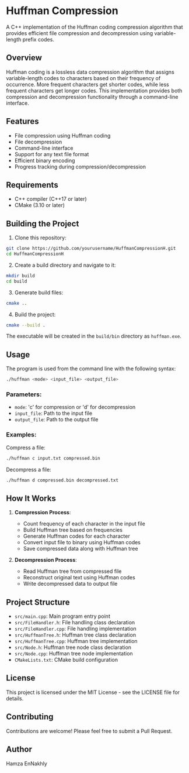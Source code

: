 # Huffman Compression

A C++ implementation of the Huffman coding compression algorithm that provides efficient file compression and decompression using variable-length prefix codes.

## Overview

Huffman coding is a lossless data compression algorithm that assigns variable-length codes to characters based on their frequency of occurrence. More frequent characters get shorter codes, while less frequent characters get longer codes. This implementation provides both compression and decompression functionality through a command-line interface.

## Features

- File compression using Huffman coding
- File decompression
- Command-line interface
- Support for any text file format
- Efficient binary encoding
- Progress tracking during compression/decompression

## Requirements

- C++ compiler (C++17 or later)
- CMake (3.10 or later)

## Building the Project

1. Clone this repository:
```bash
git clone https://github.com/yourusername/HuffmanCompressionH.git
cd HuffmanCompressionH
```

2. Create a build directory and navigate to it:
```bash
mkdir build
cd build
```

3. Generate build files:
```bash
cmake ..
```

4. Build the project:
```bash
cmake --build .
```

The executable will be created in the `build/bin` directory as `huffman.exe`.

## Usage

The program is used from the command line with the following syntax:

```bash
./huffman <mode> <input_file> <output_file>
```

### Parameters:
- `mode`: 'c' for compression or 'd' for decompression
- `input_file`: Path to the input file
- `output_file`: Path to the output file

### Examples:

Compress a file:
```bash
./huffman c input.txt compressed.bin
```

Decompress a file:
```bash
./huffman d compressed.bin decompressed.txt
```

## How It Works

1. **Compression Process**:
   - Count frequency of each character in the input file
   - Build Huffman tree based on frequencies
   - Generate Huffman codes for each character
   - Convert input file to binary using Huffman codes
   - Save compressed data along with Huffman tree

2. **Decompression Process**:
   - Read Huffman tree from compressed file
   - Reconstruct original text using Huffman codes
   - Write decompressed data to output file

## Project Structure

- `src/main.cpp`: Main program entry point
- `src/FileHandler.h`: File handling class declaration
- `src/FileHandler.cpp`: File handling implementation
- `src/HuffmanTree.h`: Huffman tree class declaration
- `src/HuffmanTree.cpp`: Huffman tree implementation
- `src/Node.h`: Huffman tree node class declaration
- `src/Node.cpp`: Huffman tree node implementation
- `CMakeLists.txt`: CMake build configuration

## License

This project is licensed under the MIT License - see the LICENSE file for details.

## Contributing

Contributions are welcome! Please feel free to submit a Pull Request.

## Author

Hamza EnNakhly 